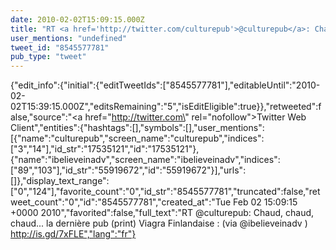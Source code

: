 ```yaml
---
date: 2010-02-02T15:09:15.000Z
title: "RT <a href='http://twitter.com/culturepub'>@culturepub</a>: Chaud, chaud, chaud... la dernière pub (print) Viagra Finlandaise : (via <a href='http://twitter.com/ibelieveinadv'>@ibelieveinadv</a> ) http://is.gd/7xFLE″"
user_mentions: "undefined"
tweet_id: "8545577781"
pub_type: "tweet"
---
```

{"edit_info":{"initial":{"editTweetIds":["8545577781"],"editableUntil":"2010-02-02T15:39:15.000Z","editsRemaining":"5","isEditEligible":true}},"retweeted":false,"source":"<a href=\"http://twitter.com\" rel=\"nofollow\">Twitter Web Client</a>","entities":{"hashtags":[],"symbols":[],"user_mentions":[{"name":"culturepub","screen_name":"culturepub","indices":["3","14"],"id_str":"17535121","id":"17535121"},{"name":"ibelieveinadv","screen_name":"ibelieveinadv","indices":["89","103"],"id_str":"55919672","id":"55919672"}],"urls":[]},"display_text_range":["0","124"],"favorite_count":"0","id_str":"8545577781","truncated":false,"retweet_count":"0","id":"8545577781","created_at":"Tue Feb 02 15:09:15 +0000 2010","favorited":false,"full_text":"RT @culturepub: Chaud, chaud, chaud... la dernière pub (print) Viagra Finlandaise : (via @ibelieveinadv ) http://is.gd/7xFLE","lang":"fr"}
